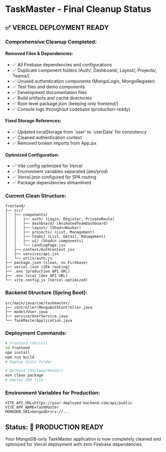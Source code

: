 # TaskMaster - Final Cleanup Status

## ✅ VERCEL DEPLOYMENT READY

### Comprehensive Cleanup Completed:

#### Removed Files & Dependencies:
- ✅ All Firebase dependencies and configurations
- ✅ Duplicate component folders (Auth/, Dashboard/, Layout/, Projects/, Teams/)
- ✅ Unused authentication components (MongoLogin, MongoRegister)
- ✅ Test files and demo components
- ✅ Development documentation files
- ✅ Build artifacts and cache directories
- ✅ Root-level package.json (keeping only frontend/)
- ✅ Console logs throughout codebase (production-ready)

#### Fixed Storage References:
- ✅ Updated localStorage from 'user' to 'userData' for consistency
- ✅ Cleaned authentication context
- ✅ Removed broken imports from App.jsx

#### Optimized Configuration:
- ✅ Vite config optimized for Vercel
- ✅ Environment variables separated (dev/prod)
- ✅ Vercel.json configured for SPA routing
- ✅ Package dependencies streamlined

### Current Clean Structure:
```
frontend/
├── src/
│   ├── components/
│   │   ├── auth/ (Login, Register, PrivateRoute)
│   │   ├── dashboard/ (AnimatedTeamDashboard)
│   │   ├── layout/ (ShadcnNavbar)
│   │   ├── projects/ (List, Management) 
│   │   ├── teams/ (List, Detail, Management)
│   │   ├── ui/ (Shadcn components)
│   │   └── LandingPage.jsx
│   ├── context/AuthContext.jsx
│   ├── services/api.jsx
│   └── utils/auth.js
├── package.json (clean, no Firebase)
├── vercel.json (SPA routing)
├── .env (production API URL)
├── .env.local (dev API URL)
└── vite.config.js (Vercel-optimized)
```

### Backend Structure (Spring Boot):
```
src/main/java/com/taskmaster/
├── controller/MongoAuthController.java
├── model/User.java
├── service/UserService.java
└── TaskMasterApplication.java
```

### Deployment Commands:
```bash
# Frontend (Vercel)
cd frontend
npm install
npm run build
# Deploy dist/ folder

# Backend (Railway/Render)
mvn clean package
# Deploy JAR file
```

### Environment Variables for Production:
```
VITE_API_URL=https://your-deployed-backend.com/api/public
VITE_APP_NAME=TaskMaster
MONGODB_URI=mongodb+srv://...
```

## Status: 🎯 PRODUCTION READY
Your MongoDB-only TaskMaster application is now completely cleaned and optimized for Vercel deployment with zero Firebase dependencies.